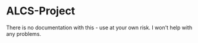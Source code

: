 # ALCS-Project

There is no documentation with this - use at your own risk. I won't help with any problems.
